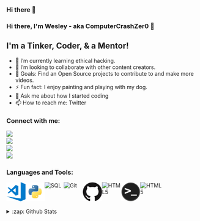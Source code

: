 ### Hi there 👋

<!--
**ComputerCrash0/ComputerCrash0** is a ✨ _special_ ✨ repository because its `README.md` (this file) appears on your GitHub profile.
-->
### Hi there, I'm Wesley - aka ComputerCrashZer0 👋

## I'm a Tinker, Coder, & a Mentor!
- 🌱 I’m currently learning ethical hacking.
- 👯 I’m looking to collaborate with other content creators.
- 🥅 Goals: Find an Open Source projects to contribute to and make more videos.
- ⚡ Fun fact: I enjoy painting and playing with my dog.
- 💬 Ask me about how I started coding
- 📫 How to reach me: Twitter

### Connect with me:

[<img src="https://img.shields.io/badge/youtube-%23FF0000.svg?&style=for-the-badge&logo=youtube&logoColor=white" />][youtube]
<br>
[<img src="https://img.shields.io/badge/twitter-%231DA1F2.svg?&style=for-the-badge&logo=twitter&logoColor=white" />][twitter]
<br>
[<img src="https://img.shields.io/badge/linkedin-%230077B5.svg?&style=for-the-badge&logo=linkedin&logoColor=white" />][linkedin]
<br>
[<img src="https://img.shields.io/badge/reddit-%23FF4500.svg?&style=for-the-badge&logo=reddit&logoColor=white" />][reddit]
<br />

### Languages and Tools:

<img align="left" alt="Visual Studio Code" width="50px" src="https://raw.githubusercontent.com/github/explore/80688e429a7d4ef2fca1e82350fe8e3517d3494d/topics/visual-studio-code/visual-studio-code.png" />
<img align="left" alt="Sass" width="50px" src="https://raw.githubusercontent.com/github/explore/80688e429a7d4ef2fca1e82350fe8e3517d3494d/topics/python/python.png" />
<img align="left" alt="SQL" width="50px" src="https://external-content.duckduckgo.com/iu/?u=http%3A%2F%2Fcdn.onlinewebfonts.com%2Fsvg%2Fimg_288694.png&f=1&nofb=1" />
<img align="left" alt="Git" width="50px" src="https://external-content.duckduckgo.com/iu/?u=http%3A%2F%2Fupload.wikimedia.org%2Fwikipedia%2Fcommons%2Fthumb%2F3%2F3f%2FGit_icon.svg%2F256px-Git_icon.svg.png&f=1&nofb=1" />
<img align="left" alt="GitHub" width="50px" src="https://raw.githubusercontent.com/github/explore/78df643247d429f6cc873026c0622819ad797942/topics/github/github.png" />
<img align="left" alt="HTML5" width="50x" src="https://raw.githubusercontent.com/PowerShell/PowerShell/master/assets/ps_black_64.svg?sanitize=true" />
<img align="left" alt="HTML5" width="50px" src="https://raw.githubusercontent.com/github/explore/80688e429a7d4ef2fca1e82350fe8e3517d3494d/topics/terminal/terminal.png" />
<img align="left" alt="HTML5" width="60px" src="https://external-content.duckduckgo.com/iu/?u=https%3A%2F%2Fs3.amazonaws.com%2Ffreebiesupply%2Fthumbs%2F2x%2Flinux-logo.png&f=1&nofb=1" />

<br />
<br />  

<br>
<br>
<details>
    <summary>:zap: Github Stats</summary>
    <img align="left" alt="ComputerCrash0's Github Stats" src="https://github-readme-stats.computercrash0.vercel.app/api?username=ComputerCrash0&show_icons=true&hide_border=true" />

</details>

[twitter]: https://tinyurl.com/y6fkc3vp
[youtube]: https://tinyurl.com/yxt22szy
[linkedin]: https://tinyurl.com/y3jkftvr
[reddit]: https://tinyurl.com/y5xt5uwb
